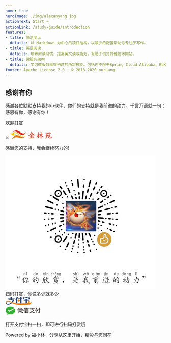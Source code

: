 ```yaml
---
home: true
heroImage: ./img/alexanyang.jpg
actionText: Start →
actionLink: /study-guide/introduction
features:
- title: 简洁至上
  details: 以 Markdown 为中心的项目结构，以最少的配置帮助你专注于写作。
- title: 英语阅读
  details: 培养阅读习惯，提高英文读写能力，有助于浏览其他技术网站。
- title: 微服务架构
  details: 学习微服务框架搭建的所需技能。包括但不限于Spring Cloud Alibaba、ELK、CentOS、Docker、k8s、Jenkins 等全栈技能。
footer: Apache License 2.0 | © 2018-2020 ourLang
---
```

## 感谢有你
感谢各位默默支持我的小伙伴，你们的支持就是我前进的动力。千言万语就一句：感恩有你，感谢有你！
<html>
<head>
    <meta http-equiv="Content-Type" content="text/html; charset=utf-8" />
    <script type="text/javascript" src="/js/jquery-3.2.1.min.js"></script>
    <script type="text/javascript" src="/js/moneypay.js"></script>
    <title>打赏</title>
   <link rel="stylesheet" type="text/css"  href="/css/money.css" > 
</head>

<body>

<div class="content" style="margin:0px auto;" >
    <p><a href="javascript:void(0)" onclick="dashangToggle()" class="dashang" title="打赏，支持一下">欢迎打赏</a></p>
    <div class="hide_box"></div>
    <div class="shang_box">
    	<a class="shang_close" href="javascript:void(0)" onclick="dashangToggle()" title="关闭"><img src="/img/close.jpg" alt="取消" /></a>
        <img class="shang_logo" src="/img/logos.png" alt="金林苑" />
    	<div class="shang_tit">
    		<p>感谢您的支持，我会继续努力的!</p>
    	</div>
    	<div class="shang_payimg">
    		<img src="/img/alipayimg.jpg" alt="扫码支持" title="扫一扫" />
    	</div>
    		<div class="pay_explain">扫码打赏，你说多少就多少</div>
    	<div class="shang_payselect">
    		<div class="pay_item checked" data-id="alipay">
	    		<span class="radiobox"></span>
	    		<span class="pay_logo"><img src="/img/alipay.jpg" alt="支付宝" /></span>
    		</div>
    		<div class="pay_item" data-id="weipay">
	    		<span class="radiobox"></span>
	    		<span class="pay_logo"><img src="/img/wechat.jpg" alt="微信" /></span>
    		</div>
    	</div>
    	<div class="shang_info">
    		<p>打开<span id="shang_pay_txt">支付宝</span>扫一扫，即可进行扫码打赏哦</p>
    		<p>Powered by <a href="http://www.havew.com" target="_blank" title="福小林">福小林</a>，分享从这里开始，精彩与您同在</p>
    	</div>
    </div>
  </div>
 
</body>
</html>


